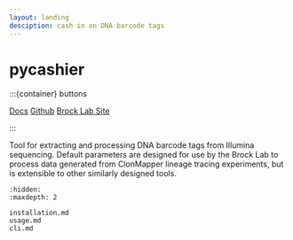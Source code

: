 ```yaml
---
layout: landing
desciption: cash in on DNA barcode tags
---
```


# pycashier

:::{container} buttons

  [Docs](/installation)
  [Github](https://github.com/brocklab/pycashier)
  [Brock Lab Site](https://brocklab.com)

:::

Tool for extracting and processing DNA barcode tags from Illumina sequencing.
Default parameters are designed for use by the Brock Lab to process data generated from ClonMapper lineage tracing experiments, but is extensible to other similarly designed tools.

```{toctree}
:hidden:
:maxdepth: 2

installation.md
usage.md
cli.md
```

